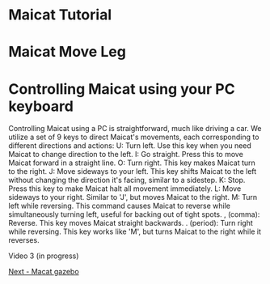 # Maicat Tutorial
# Maicat Move Leg

# Controlling Maicat using your PC keyboard
Controlling Maicat using a PC is straightforward, much like driving a car. We utilize a set of 9 keys to direct Maicat's movements, each corresponding to different directions and actions:
U: Turn left. Use this key when you need Maicat to change direction to the left.
I: Go straight. Press this to move Maicat forward in a straight line.
O: Turn right. This key makes Maicat turn to the right.
J: Move sideways to your left. This key shifts Maicat to the left without changing the direction it's facing, similar to a sidestep.
K: Stop. Press this key to make Maicat halt all movement immediately.
L: Move sideways to your right. Similar to 'J', but moves Maicat to the right.
M: Turn left while reversing. This command causes Maicat to reverse while simultaneously turning left, useful for backing out of tight spots.
, (comma): Reverse. This key moves Maicat straight backwards.
. (period): Turn right while reversing. This key works like 'M', but turns Maicat to the right while it reverses.

Video 3 (in progress)

[Next - Macat gazebo](../10_maicat_gazebo/README.md)
